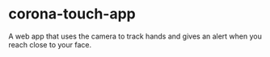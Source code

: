 # corona-touch-app
A web app that uses the camera to track hands and gives an alert when you reach close to your face.
